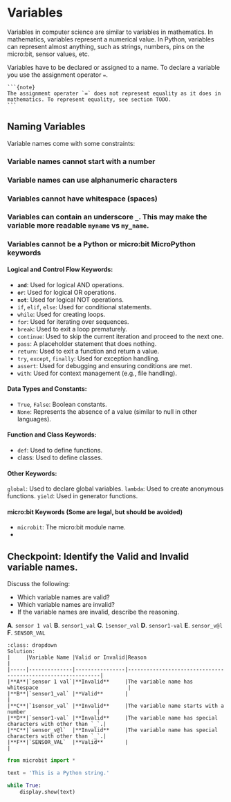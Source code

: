 # Variables

Variables in computer science are similar to variables in mathematics. In mathematics, variables represent a numerical value. In Python, variables can represent almost anything, such as strings, numbers, pins on the micro:bit, sensor values, etc.

Variables have to be declared or assigned to a name. To declare a variable you use the assignment operator `=`.

````
```{note}
The assignment operater `=` does not represent equality as it does in mathematics. To represent equality, see section TODO.
```
````

 ## Naming Variables

Variable names come with some constraints:

### Variable names cannot start with a number



### Variable names can use alphanumeric characters



### Variables cannot have whitespace (spaces)



### Variables can contain an underscore `_`. This may make the variable more readable `myname` vs `my_name`.



### Variables cannot be a Python or micro:bit MicroPython keywords

#### Logical and Control Flow Keywords:
- **`and`**: Used for logical AND operations.
- **`or`**: Used for logical OR operations.
- **`not`**: Used for logical NOT operations.
- `if`, `elif`, `else`: Used for conditional statements.
- `while`: Used for creating loops.
- `for`: Used for iterating over sequences.
- `break`: Used to exit a loop prematurely.
- `continue`: Used to skip the current iteration and proceed to the next one.
- `pass`: A placeholder statement that does nothing.
- `return`: Used to exit a function and return a value.
- `try`, `except`, `finally`: Used for exception handling.
- `assert`: Used for debugging and ensuring conditions are met.
- `with`: Used for context management (e.g., file handling).
#### Data Types and Constants:
- `True`, `False`: Boolean constants.
- `None`: Represents the absence of a value (similar to null in other languages).
#### Function and Class Keywords:
- `def`: Used to define functions.
- class: Used to define classes.
#### Other Keywords:
`global`: Used to declare global variables.
`lambda`: Used to create anonymous functions.
`yield`: Used in generator functions.
#### micro:bit Keywords (Some are legal, but should be avoided)
- `microbit`: The micro:bit module name.
- 



## Checkpoint: Identify the Valid and Invalid variable names.

Discuss the following:
- Which variable names are valid?
- Which variable names are invalid? 
- If the variable names are invalid, describe the reasoning.

**A**. `sensor 1 val`
**B**. `sensor1_val`
**C**. `1sensor_val`
**D**. `sensor1-val`
**E**. `sensor_v@l`
**F**. `SENSOR_VAL`

```{admonition} Click here to reveal the solutions.
:class: dropdown
Solution:
|     |Variable Name |Valid or Invalid|Reason                                                       |
|-----|--------------|----------------|-------------------------------------------------------------|
|**A**|`sensor 1 val`|**Invalid**     |The variable name has whitespace                             |
|**B**|`sensor1_val` |**Valid**       |                                                             |
|**C**|`1sensor_val` |**Invalid**     |The variable name starts with a number                       |
|**D**|`sensor1-val` |**Invalid**     |The variable name has special characters with other than `_`.|
|**C**|`sensor_v@l`  |**Invalid**     |The variable name has special characters with other than `_`.|
|**F**|`SENSOR_VAL`  |**Valid**       |                                                             |

```


```python
from microbit import *

text = 'This is a Python string.'

while True:
    display.show(text)
```